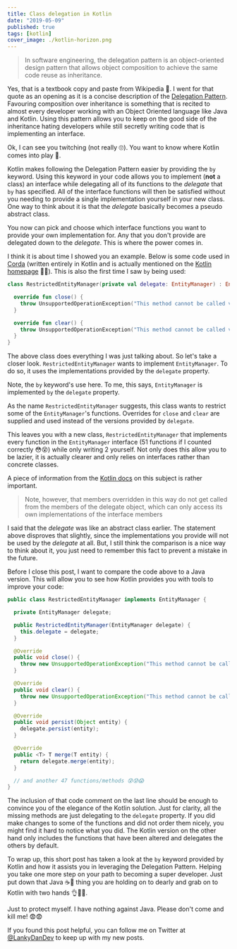 ```yaml
---
title: Class delegation in Kotlin
date: "2019-05-09"
published: true
tags: [kotlin]
cover_image: ./kotlin-horizon.png
---
```


> In software engineering, the delegation pattern is an object-oriented design pattern that allows object composition to achieve the same code reuse as inheritance.

Yes, that is a textbook copy and paste from Wikipedia 😬. I went for that quote as an opening as it is a concise description of the [Delegation Pattern](https://en.wikipedia.org/wiki/Delegation_pattern). Favouring composition over inheritance is something that is recited to almost every developer working with an Object Oriented language like Java and Kotlin. Using this pattern allows you to keep on the good side of the inheritance hating developers while still secretly writing code that is implementing an interface.

Ok, I can see you twitching (not really 🙄). You want to know where Kotlin comes into play 🤔.

Kotlin makes following the Delegation Pattern easier by providing the `by` keyword. Using this keyword in your code allows you to implement (__not__ a class) an interface while delegating all of its functions to the _delegate_ that `by` has specified. All of the interface functions will then be satisfied without you needing to provide a single implementation yourself in your new class. One way to think about it is that the _delegate_ basically becomes a pseudo abstract class.

You now can pick and choose which interface functions you want to provide your own implementation for. Any that you don't provide are delegated down to the _delegate_. This is where the power comes in.

I think it is about time I showed you an example. Below is some code used in [Corda](https://github.com/corda/corda) (written entirely in Kotlin and is actually mentioned on the [Kotlin homepage](https://kotlinlang.org/) 👏👏). This is also the first time I saw `by` being used:

```kotlin
class RestrictedEntityManager(private val delegate: EntityManager) : EntityManager by delegate {

  override fun close() {
    throw UnsupportedOperationException("This method cannot be called via ServiceHub.withEntityManager.")
  }

  override fun clear() {
    throw UnsupportedOperationException("This method cannot be called via ServiceHub.withEntityManager.")
  }
}
```

The above class does everything I was just talking about. So let's take a closer look. `RestrictedEntityManager` wants to implement `EntityManager`. To do so, it uses the implementations provided by the `delegate` property.

Note, the `by` keyword's use here. To me, this says, `EntityManager` is implemented `by` the `delegate` property.

As the name `RestrictedEntityManager` suggests, this class wants to restrict some of the `EntityManager`'s functions. Overrides for `close` and `clear` are supplied and used instead of the versions provided by `delegate`.

This leaves you with a new class, `RestrictedEntityManager` that implements every function in the `EntityManager` interface (51 functions if I counted correctly 😳😵) while only writing 2 yourself. Not only does this allow you to be lazier, it is actually clearer and only relies on interfaces rather than concrete classes.

A piece of information from the [Kotlin docs](https://kotlinlang.org/docs/reference/delegation.html#overriding-a-member-of-an-interface-implemented-by-delegation) on this subject is rather important.

> Note, however, that members overridden in this way do not get called from the members of the delegate object, which can only access its own implementations of the interface members

I said that the _delegate_ was like an abstract class earlier. The statement above disproves that slightly, since the implementations you provide will not be used by the _delegate_ at all. But, I still think the comparison is a nice way to think about it, you just need to remember this fact to prevent a mistake in the future.

Before I close this post, I want to compare the code above to a Java version. This will allow you to see how Kotlin provides you with tools to improve your code:

```java
public class RestrictedEntityManager implements EntityManager {

  private EntityManager delegate;

  public RestrictedEntityManager(EntityManager delegate) {
    this.delegate = delegate;
  }

  @Override
  public void close() {
    throw new UnsupportedOperationException("This method cannot be called via ServiceHub.withEntityManager.");
  }

  @Override
  public void clear() {
    throw new UnsupportedOperationException("This method cannot be called via ServiceHub.withEntityManager.");
  }

  @Override
  public void persist(Object entity) {
    delegate.persist(entity);
  }

  @Override
  public <T> T merge(T entity) {
    return delegate.merge(entity);
  }

  // and another 47 functions/methods 😰😰😱
}
```

The inclusion of that code comment on the last line should be enough to convince you of the elegance of the Kotlin solution. Just for clarity, all the missing methods are just delegating to the `delegate` property. If you did make changes to some of the functions and did not order them nicely, you might find it hard to notice what you did. The Kotlin version on the other hand only includes the functions that have been altered and delegates the others by default.

To wrap up, this short post has taken a look at the `by` keyword provided by Kotlin and how it assists you in leveraging the Delegation Pattern. Helping you take one more step on your path to becoming a super developer. Just put down that Java ☕🤮 thing you are holding on to dearly and grab on to Kotlin with two hands 👌👏👏. 

Just to protect myself. I have nothing against Java. Please don't come and kill me! 😨😨

If you found this post helpful, you can follow me on Twitter at [@LankyDanDev](https://twitter.com/LankyDanDev) to keep up with my new posts.